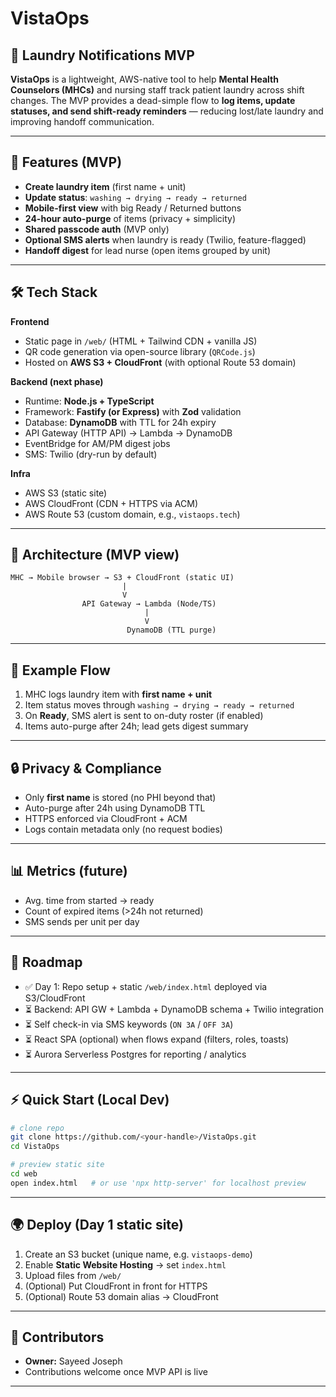 # VistaOps

## 📘 Laundry Notifications MVP

**VistaOps** is a lightweight, AWS-native tool to help **Mental Health Counselors (MHCs)** and nursing staff track patient laundry across shift changes. The MVP provides a dead-simple flow to **log items, update statuses, and send shift-ready reminders** — reducing lost/late laundry and improving handoff communication.

---

## 🚀 Features (MVP)

- **Create laundry item** (first name + unit)
- **Update status**: `washing → drying → ready → returned`
- **Mobile-first view** with big Ready / Returned buttons
- **24-hour auto-purge** of items (privacy + simplicity)
- **Shared passcode auth** (MVP only)
- **Optional SMS alerts** when laundry is ready (Twilio, feature-flagged)
- **Handoff digest** for lead nurse (open items grouped by unit)

---

## 🛠️ Tech Stack

**Frontend**

- Static page in `/web/` (HTML + Tailwind CDN + vanilla JS)
- QR code generation via open-source library (`QRCode.js`)
- Hosted on **AWS S3 + CloudFront** (with optional Route 53 domain)

**Backend (next phase)**

- Runtime: **Node.js + TypeScript**
- Framework: **Fastify (or Express)** with **Zod** validation
- Database: **DynamoDB** with TTL for 24h expiry
- API Gateway (HTTP API) → Lambda → DynamoDB
- EventBridge for AM/PM digest jobs
- SMS: Twilio (dry-run by default)

**Infra**

- AWS S3 (static site)
- AWS CloudFront (CDN + HTTPS via ACM)
- AWS Route 53 (custom domain, e.g., `vistaops.tech`)

---

## 📐 Architecture (MVP view)

```
MHC → Mobile browser → S3 + CloudFront (static UI)
                         |
                         V
                API Gateway → Lambda (Node/TS)
                              |
                              V
                          DynamoDB (TTL purge)
```

---

## 📲 Example Flow

1. MHC logs laundry item with **first name + unit**
2. Item status moves through `washing → drying → ready → returned`
3. On **Ready**, SMS alert is sent to on-duty roster (if enabled)
4. Items auto-purge after 24h; lead gets digest summary

---

## 🔒 Privacy & Compliance

- Only **first name** is stored (no PHI beyond that)
- Auto-purge after 24h using DynamoDB TTL
- HTTPS enforced via CloudFront + ACM
- Logs contain metadata only (no request bodies)

---

## 📊 Metrics (future)

- Avg. time from started → ready
- Count of expired items (>24h not returned)
- SMS sends per unit per day

---

## 🧭 Roadmap

- ✅ Day 1: Repo setup + static `/web/index.html` deployed via S3/CloudFront
- ⏳ Backend: API GW + Lambda + DynamoDB schema + Twilio integration
- ⏳ Self check-in via SMS keywords (`ON 3A` / `OFF 3A`)
- ⏳ React SPA (optional) when flows expand (filters, roles, toasts)
- ⏳ Aurora Serverless Postgres for reporting / analytics

---

## ⚡ Quick Start (Local Dev)

```bash
# clone repo
git clone https://github.com/<your-handle>/VistaOps.git
cd VistaOps

# preview static site
cd web
open index.html   # or use 'npx http-server' for localhost preview
```

---

## 🌍 Deploy (Day 1 static site)

1. Create an S3 bucket (unique name, e.g. `vistaops-demo`)
2. Enable **Static Website Hosting** → set `index.html`
3. Upload files from `/web/`
4. (Optional) Put CloudFront in front for HTTPS
5. (Optional) Route 53 domain alias → CloudFront

---

## 👥 Contributors

- **Owner:** Sayeed Joseph
- Contributions welcome once MVP API is live

---
